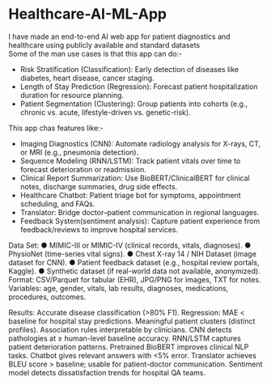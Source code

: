 # Healthcare-AI-ML-App
I have made an end-to-end AI web app for patient diagnostics and healthcare using publicly available and standard datasets  
Some of the man use cases is that this app can do:-

- Risk Stratification (Classification): Early detection of diseases like diabetes, heart disease, cancer staging.
- Length of Stay Prediction (Regression): Forecast patient hospitalization duration for resource planning.
- Patient Segmentation (Clustering): Group patients into cohorts (e.g., chronic vs. acute, lifestyle-driven vs. genetic-risk).

This app chas features like:-
- Imaging Diagnostics (CNN): Automate radiology analysis for X-rays, CT, or MRI (e.g., pneumonia detection).
- Sequence Modeling (RNN/LSTM): Track patient vitals over time to forecast deterioration or readmission.
- Clinical Report Summarization: Use BioBERT/ClinicalBERT for clinical notes, discharge summaries, drug side effects.
- Healthcare Chatbot: Patient triage bot for symptoms, appointment scheduling, and FAQs.
- Translator: Bridge doctor–patient communication in regional languages.
- Feedback System(sentiment analysis): Capture patient experience from feedback/reviews to improve hospital services.

Data Set:
● MIMIC-III or MIMIC-IV (clinical records, vitals, diagnoses).
● PhysioNet (time-series vital signs).
● Chest X-ray 14 / NIH Dataset (image dataset for CNN).
● Patient feedback dataset (e.g., hospital review portals, Kaggle).
● Synthetic dataset (if real-world data not available, anonymized).
Format: CSV/Parquet for tabular (EHR), JPG/PNG for images, TXT for notes. Variables: age, gender, vitals, lab results, diagnoses, medications, procedures, outcomes.

Results:
Accurate disease classification (>80% F1).
Regression: MAE < baseline for hospital stay predictions.
Meaningful patient clusters (distinct profiles).
Association rules interpretable by clinicians.
CNN detects pathologies at ≥ human-level baseline accuracy.
RNN/LSTM captures patient deterioration patterns.
Pretrained BioBERT improves clinical NLP tasks.
Chatbot gives relevant answers with <5% error.
Translator achieves BLEU score > baseline; usable for patient-doctor communication.
Sentiment model detects dissatisfaction trends for hospital QA teams.
